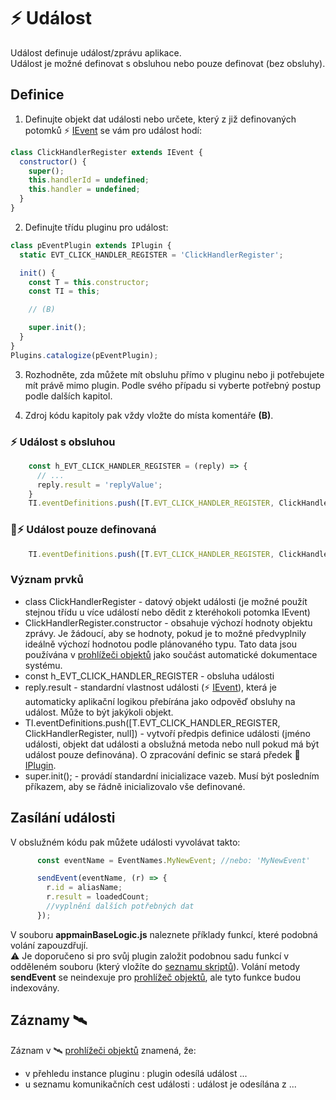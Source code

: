 # ⚡ Událost

Událost definuje událost/zprávu aplikace.  
Událost je možné definovat s obsluhou nebo pouze definovat (bez obsluhy).

## Definice

1. Definujte objekt dat události nebo určete, který z již definovaných potomků ⚡ [IEvent][IEvent] se vám pro událost hodí:

```javascript
class ClickHandlerRegister extends IEvent {
  constructor() {
    super();
    this.handlerId = undefined;
    this.handler = undefined;
  }
}
```

2. Definujte třídu pluginu pro událost:

```javascript
class pEventPlugin extends IPlugin {
  static EVT_CLICK_HANDLER_REGISTER = 'ClickHandlerRegister';

  init() {
    const T = this.constructor;
    const TI = this;

    // (B)

    super.init();
  }
}
Plugins.catalogize(pEventPlugin);
```

3. Rozhodněte, zda můžete mít obsluhu přímo v pluginu nebo ji potřebujete mít právě mimo plugin. Podle svého případu si vyberte potřebný postup podle dalších kapitol.

4. Zdroj kódu kapitoly pak vždy vložte do místa komentáře **(B)**.

### ⚡ Událost s obsluhou

```javascript
    const h_EVT_CLICK_HANDLER_REGISTER = (reply) => {
      // ...
      reply.result = 'replyValue';
    }
    TI.eventDefinitions.push([T.EVT_CLICK_HANDLER_REGISTER, ClickHandlerRegister, h_EVT_CLICK_HANDLER_REGISTER]);
```

### 📄⚡ Událost pouze definovaná

```javascript
    TI.eventDefinitions.push([T.EVT_CLICK_HANDLER_REGISTER, ClickHandlerRegister, null]); // outside event handlers
```

### Význam prvků

- class ClickHandlerRegister - datový objekt události (je možné použít stejnou třídu u více událostí nebo dědit z kteréhokoli potomka IEvent)
- ClickHandlerRegister.constructor - obsahuje výchozí hodnoty objektu zprávy. Je žádoucí, aby se hodnoty, pokud je to možné předvyplnily ideálně výchozí hodnotou podle plánovaného typu. Tato data jsou používána v [prohlížeči objektů][oexplorer] jako součást automatické dokumentace systému.
- const h_EVT_CLICK_HANDLER_REGISTER - obsluha události
- reply.result - standardní vlastnost události (⚡ [IEvent][IEvent]), která je automaticky aplikační logikou přebírána jako odpověď obsluhy na událost. Může to být jakýkoli objekt.
- TI.eventDefinitions.push([T.EVT_CLICK_HANDLER_REGISTER, ClickHandlerRegister, null]) - vytvoří předpis definice události (jméno události, objekt dat události a obslužná metoda nebo null pokud má být událost pouze definována). O zpracování definic se stará předek 🔌 [IPlugin][IPlugin].
- super.init(); - provádí standardní inicializace vazeb. Musí být posledním příkazem, aby se řádně inicializovalo vše definované.

## Zasílání události

V obslužném kódu pak můžete události vyvolávat takto:

```javascript
      const eventName = EventNames.MyNewEvent; //nebo: 'MyNewEvent'

      sendEvent(eventName, (r) => {
        r.id = aliasName;
        r.result = loadedCount;
        //vyplnění dalších potřebných dat
      });
```

V souboru **appmainBaseLogic.js** naleznete příklady funkcí, které podobná volání zapouzdřují.  
⚠️ Je doporučeno si pro svůj plugin založit podobnou sadu funkcí v odděleném souboru (který vložíte do [seznamu skriptů][jsList]). Volání metody **sendEvent** se neindexuje pro [prohlížeč objektů][oexplorer], ale tyto funkce budou indexovány.

## Záznamy 🛰️

Záznam v 🛰️ [prohlížeči objektů][oexplorer] znamená, že: 

- v přehledu instance pluginu : plugin odesílá událost ...
- u seznamu komunikačních cest události : událost je odesílána z ...

[IEvent]: :_evt:IEvent.md "IEvent"
[oexplorer]: oexplorer.md "Prohlížeč objektů"
[IPlugin]: :_plg:IPlugin.md "IPlugin"
[jsList]: js.lst.md "Seznam skriptů"
